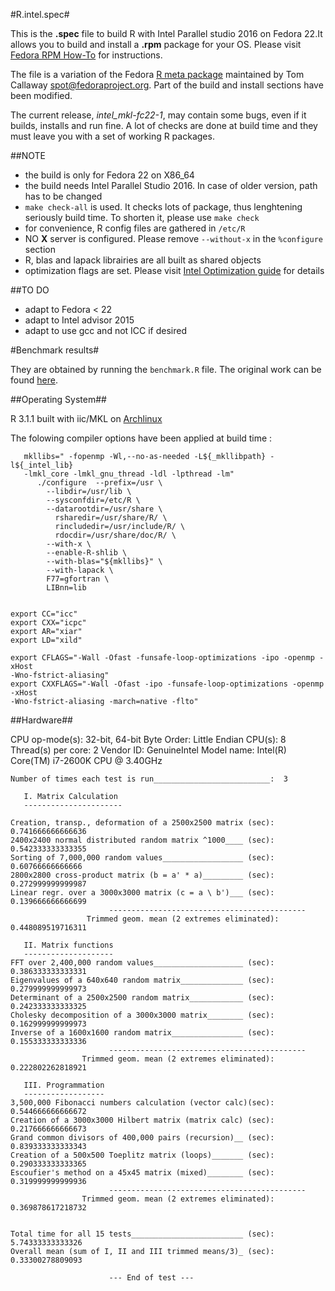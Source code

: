 #R.intel.spec#

This is the **.spec** file to build R with Intel Parallel studio 2016 on Fedora 22.It
allows you to build and install a **.rpm** package for your OS. Please visit [Fedora
RPM How-To](https://fedoraproject.org/wiki/How_to_create_an_RPM_package#.25files_section)
for instructions.

The file is a variation of the Fedora [R meta package](http://pkgs.fedoraproject.org/cgit/R.git) maintained by Tom Callaway <spot@fedoraproject.org>.
Part of the build and install sections have been modified.

The current release, _intel_mkl-fc22-1_, may contain some bugs, even if it builds, installs 
and run fine. A lot of checks are done at build time and they must leave you with a set of working R packages.

##NOTE

* the build is only for Fedora 22 on X86_64
* the build needs Intel Parallel Studio 2016. In case of older version, path has to be changed
* `make check-all` is used. It checks lots of package, thus lenghtening seriously build time. 
To shorten it, please use `make check`
* for convenience, R config files are gathered in `/etc/R`
* NO **X** server is configured. Please remove `--without-x` in the `%configure` section
* R, blas and lapack librairies are all built as shared objects
* optimization flags are set. Please visit [Intel Optimization guide](https://software.intel.com/en-us/node/583493)
for details

##TO DO
* adapt to Fedora < 22
* adapt to Intel advisor 2015
* adapt to use gcc and not ICC if desired


#Benchmark results#

They are obtained by running the `benchmark.R` file. The original work can be found
[here](http://r.research.att.com/benchmarks/).

##Operating System##

R 3.1.1 built with iic/MKL on [Archlinux](https://www.archlinux.org/) 

The folowing compiler options have been applied at build time :

```
   mkllibs=" -fopenmp -Wl,--no-as-needed -L${_mkllibpath} -l${_intel_lib} 
   -lmkl_core -lmkl_gnu_thread -ldl -lpthread -lm"
      ./configure  --prefix=/usr \
    	--libdir=/usr/lib \
		--sysconfdir=/etc/R \
		--datarootdir=/usr/share \
		  rsharedir=/usr/share/R/ \
		  rincludedir=/usr/include/R/ \
		  rdocdir=/usr/share/doc/R/ \
		--with-x \
		--enable-R-shlib \
		--with-blas="${mkllibs}" \
		--with-lapack \
		F77=gfortran \
		LIBnn=lib
        
        
export CC="icc"
export CXX="icpc"
export AR="xiar"
export LD="xild"

export CFLAGS="-Wall -Ofast -funsafe-loop-optimizations -ipo -openmp -xHost 
-Wno-fstrict-aliasing"
export CXXFLAGS="-Wall -Ofast -ipo -funsafe-loop-optimizations -openmp -xHost 
-Wno-fstrict-aliasing -march=native -flto"
```

##Hardware##

CPU op-mode(s): 32-bit, 64-bit Byte Order: Little Endian CPU(s): 8 Thread(s) per 
core: 2 Vendor ID: GenuineIntel Model name: Intel(R) Core(TM) i7-2600K CPU @ 3.40GHz

```
Number of times each test is run__________________________:  3

   I. Matrix Calculation
   ----------------------

Creation, transp., deformation of a 2500x2500 matrix (sec):  0.741666666666636 
2400x2400 normal distributed random matrix ^1000____ (sec):  0.542333333333355 
Sorting of 7,000,000 random values__________________ (sec):  0.60766666666666 
2800x2800 cross-product matrix (b = a' * a)_________ (sec):  0.272999999999987 
Linear regr. over a 3000x3000 matrix (c = a \ b')___ (sec):  0.139666666666699 
                      --------------------------------------------
                 Trimmed geom. mean (2 extremes eliminated):  0.448089519716311 

   II. Matrix functions
   --------------------
FFT over 2,400,000 random values____________________ (sec):  0.386333333333331 
Eigenvalues of a 640x640 random matrix______________ (sec):  0.279999999999973 
Determinant of a 2500x2500 random matrix____________ (sec):  0.242333333333325 
Cholesky decomposition of a 3000x3000 matrix________ (sec):  0.162999999999973 
Inverse of a 1600x1600 random matrix________________ (sec):  0.155333333333336 
                      --------------------------------------------
                Trimmed geom. mean (2 extremes eliminated):  0.222802262818921 

   III. Programmation
   ------------------
3,500,000 Fibonacci numbers calculation (vector calc)(sec):  0.544666666666672 
Creation of a 3000x3000 Hilbert matrix (matrix calc) (sec):  0.217666666666673 
Grand common divisors of 400,000 pairs (recursion)__ (sec):  0.839333333333343 
Creation of a 500x500 Toeplitz matrix (loops)_______ (sec):  0.290333333333365 
Escoufier's method on a 45x45 matrix (mixed)________ (sec):  0.319999999999936 
                      --------------------------------------------
                Trimmed geom. mean (2 extremes eliminated):  0.369878617218732 


Total time for all 15 tests_________________________ (sec):  5.74333333333326 
Overall mean (sum of I, II and III trimmed means/3)_ (sec):  0.33300278809093 

                      --- End of test ---
```
